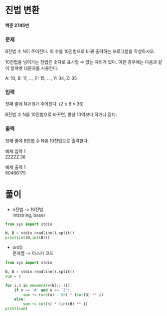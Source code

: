 # 진법 변환
#### 백준 2745번
### 문제
B진법 수 N이 주어진다. 이 수를 10진법으로 바꿔 출력하는 프로그램을 작성하시오.           
         
10진법을 넘어가는 진법은 숫자로 표시할 수 없는 자리가 있다. 이런 경우에는 다음과 같이 알파벳 대문자를 사용한다.          
        
A: 10, B: 11, ..., F: 15, ..., Y: 34, Z: 35          

### 입력
첫째 줄에 N과 B가 주어진다. (2 ≤ B ≤ 36)           

B진법 수 N을 10진법으로 바꾸면, 항상 10억보다 작거나 같다.

### 출력
첫째 줄에 B진법 수 N을 10진법으로 출력한다.          
        
예제 입력 1        
ZZZZZ 36    
           
예제 출력 1        
60466175     

# 풀이
+ n진법 -> 10진법           
int(string, base)
```python
from sys import stdin

N, B = stdin.readline().split()
print(int(N,int(B)))
```
+ ord()            
문자열 -> 아스키 코드
```python
from sys import stdin

N, B = stdin.readline().split()
sum = 0

for i,n in enumerate(N[::-1]):
    if n >= 'A' and n <= 'Z':
        sum += (ord(n) - 55) * (int(B) ** i)
    else:
        sum += int(n) * (int(B) ** i)
print(sum)
```
